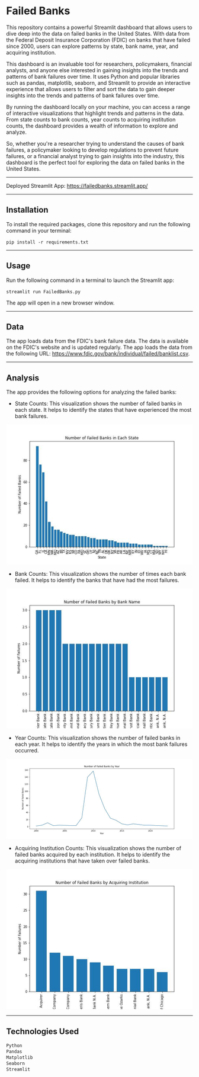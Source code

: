 # Failed Banks

This repository contains a powerful Streamlit dashboard that allows users to dive deep into the data on failed banks in the United States. With data from the Federal Deposit Insurance Corporation (FDIC) on banks that have failed since 2000, users can explore patterns by state, bank name, year, and acquiring institution.

This dashboard is an invaluable tool for researchers, policymakers, financial analysts, and anyone else interested in gaining insights into the trends and patterns of bank failures over time. It uses Python and popular libraries such as pandas, matplotlib, seaborn, and Streamlit to provide an interactive experience that allows users to filter and sort the data to gain deeper insights into the trends and patterns of bank failures over time.

By running the dashboard locally on your machine, you can access a range of interactive visualizations that highlight trends and patterns in the data. From state counts to bank counts, year counts to acquiring institution counts, the dashboard provides a wealth of information to explore and analyze.

So, whether you're a researcher trying to understand the causes of bank failures, a policymaker looking to develop regulations to prevent future failures, or a financial analyst trying to gain insights into the industry, this dashboard is the perfect tool for exploring the data on failed banks in the United States.

---

Deployed Streamlit App:
https://failedbanks.streamlit.app/

---

## Installation
To install the required packages, clone this repository and run the following command in your terminal:

    pip install -r requirements.txt

---

## Usage
Run the following command in a terminal to launch the Streamlit app:

    streamlit run FailedBanks.py

The app will open in a new browser window.

---

## Data
The app loads data from the FDIC's bank failure data. The data is available on the FDIC's website and is updated regularly. The app loads the data from the following URL: https://www.fdic.gov/bank/individual/failed/banklist.csv.

---

## Analysis
The app provides the following options for analyzing the failed banks:

- State Counts: This visualization shows the number of failed banks in each state. It helps to identify the states that have experienced the most bank failures.


!['Failed Bank By State'](./Images/FailedBanksByState.jpg)

- Bank Counts: This visualization shows the number of times each bank failed. It helps to identify the banks that have had the most failures.

![Failed Bank By Name](./Images/FailedBanksByName.jpg)

- Year Counts: This visualization shows the number of failed banks in each year. It helps to identify the years in which the most bank failures occurred.

![Failed Bank By Year](./Images/FailedBanksByYear.jpg)

- Acquiring Institution Counts: This visualization shows the number of failed banks acquired by each institution. It helps to identify the acquiring institutions that have taken over failed banks.

![Failed Bank By Acquring Institution](./Images/FailedBanksByAcquiringInstitution.jpg)

---

## Technologies Used
    Python
    Pandas
    Matplotlib
    Seaborn
    Streamlit
